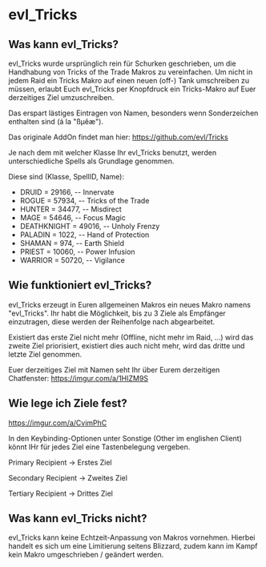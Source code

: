 # evl_Tricks
## Was kann evl_Tricks?

evl_Tricks wurde ursprünglich rein für Schurken geschrieben, um die Handhabung von Tricks of the Trade Makros zu vereinfachen.
Um nicht in jedem Raid ein Tricks Makro auf einen neuen (off-) Tank umschreiben zu müssen, erlaubt Euch evl_Tricks per Knopfdruck ein Tricks-Makro auf Euer derzeitiges Ziel umzuschreiben.

Das erspart lästiges Eintragen von Namen, besonders wenn Sonderzeichen enthalten sind (á la "ßµêæ").

Das originale AddOn findet man hier: https://github.com/evl/Tricks

Je nach dem mit welcher Klasse Ihr evl_Tricks benutzt, werden unterschiedliche Spells als Grundlage genommen.

Diese sind (Klasse, SpellID, Name):

- DRUID       = 29166, -- Innervate 
- ROGUE		    = 57934, -- Tricks of the Trade
- HUNTER 		  = 34477, -- Misdirect
- MAGE 		    = 54646, -- Focus Magic
- DEATHKNIGHT = 49016, -- Unholy Frenzy
- PALADIN		  =  1022, -- Hand of Protection
- SHAMAN		  =   974, -- Earth Shield
- PRIEST		  = 10060, -- Power Infusion
- WARRIOR		  = 50720, -- Vigilance

## Wie funktioniert evl_Tricks?

evl_Tricks erzeugt in Euren allgemeinen Makros ein neues Makro namens "evl_Tricks".
Ihr habt die Möglichkeit, bis zu 3 Ziele als Empfänger einzutragen, diese werden der Reihenfolge nach abgearbeitet.

Existiert das erste Ziel nicht mehr (Offline, nicht mehr im Raid, ...) wird das zweite Ziel priorisiert, existiert dies auch nicht mehr, wird das dritte und letzte Ziel genommen.

Euer derzeitiges Ziel mit Namen seht Ihr über Eurem derzeitigen Chatfenster: https://imgur.com/a/1HIZM9S

## Wie lege ich Ziele fest?
https://imgur.com/a/CvimPhC

In den Keybinding-Optionen unter Sonstige (Other im englishen Client) könnt IHr für jedes Ziel eine Tastenbelegung vergeben.

Primary Recipient   -> Erstes Ziel

Secondary Recipient -> Zweites Ziel

Tertiary Recipient  -> Drittes Ziel

## Was kann evl_Tricks nicht?
evl_Tricks kann keine Echtzeit-Anpassung von Makros vornehmen.
Hierbei handelt es sich um eine Limitierung seitens Blizzard, zudem kann im Kampf kein Makro umgeschrieben / geändert werden.
